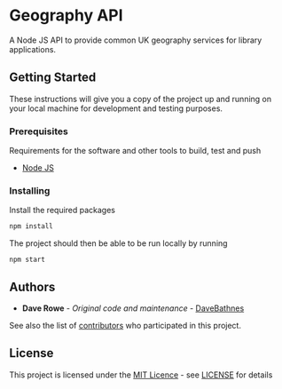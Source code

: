 # Geography API

A Node JS API to provide common UK geography services for library applications.

## Getting Started

These instructions will give you a copy of the project up and running on your local machine for development and testing purposes.

### Prerequisites

Requirements for the software and other tools to build, test and push 
- [Node JS](https://nodejs.org/en/)

### Installing

Install the required packages

```bash
npm install
```

The project should then be able to be run locally by running

```console
npm start
```

## Authors

- **Dave Rowe** - *Original code and maintenance* - [DaveBathnes](https://github.com/DaveBathnes)

See also the list of [contributors](https://github.com/LibrariesHacked/api-geography/contributors) who participated in this project.

## License

This project is licensed under the [MIT Licence](LICENSE.md) - see [LICENSE](LICENSE.md) for details
